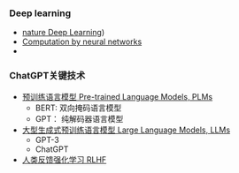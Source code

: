 ### Deep learning
+ [nature Deep Learning](https://www.nature.com/articles/nature14539))
+ [Computation by neural networks](https://www.nature.com/articles/nn1100_1170)
+ 
### ChatGPT关键技术
+ [预训练语言模型 Pre-trained Language Models, PLMs]()
    + BERT: 双向掩码语言模型
    + GPT： 纯解码器语言模型
+ [大型生成式预训练语言模型 Large Language Models, LLMs]()
    + GPT-3
    + ChatGPT
+ [人类反馈强化学习 RLHF]()
